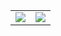 <div style="display: flex; justify-content: center;">
  <table>
    <tr>
      <td>
        <picture>
          <source srcset="https://github-readme-stats.vercel.app/api?username=yifen9&show_icons=true&theme=dark" media="(prefers-color-scheme: dark)" />
          <source srcset="https://github-readme-stats.vercel.app/api?username=yifen9&show_icons=true" media="(prefers-color-scheme: light), (prefers-color-scheme: no-preference)" />
          <img align="center" src="https://github-readme-stats.vercel.app/api?username=yifen9&show_icons=true" />
        </picture>
      </td>
      <td>
        <picture>
          <source srcset="https://github-readme-stats.vercel.app/api/top-langs?username=yifen9&layout=compact&langs_count=8&theme=dark" media="(prefers-color-scheme: dark)" />
          <source srcset="https://github-readme-stats.vercel.app/api/top-langs?username=yifen9&layout=compact&langs_count=8" media="(prefers-color-scheme: light), (prefers-color-scheme: no-preference)" />
          <img align="center" src="https://github-readme-stats.vercel.app/api/top-langs?username=yifen9&layout=compact&langs_count=8" />
        </picture>
      </td>
    </tr>
  </table>
</div>
